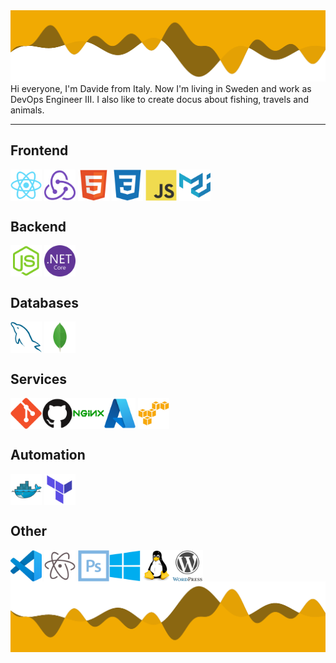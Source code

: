 <!--
**davide170590/davide170590** is a ✨ _special_ ✨ repository because its `README.md` (this file) appears on your GitHub profile.

Here are some ideas to get you started:

- 🔭 I’m currently working on ...
- 🌱 I’m currently learning ...
- 👯 I’m looking to collaborate on ...
- 🤔 I’m looking for help with ...
- 💬 Ask me about ...
- 📫 How to reach me: ...
- 😄 Pronouns: ...
- ⚡ Fun fact: ...
-->

<div id="header" align="center">
  <img src="https://github.com/DavideDev1705/DavideDev1705/blob/0ff67424bb515606e66987d5e721ee8e3f42b529/header.png">
</div>
Hi everyone, I'm Davide from Italy.
Now I'm living in Sweden and work as DevOps Engineer III. 
I also like to create docus about fishing, travels and animals.

<hr>
<h2> Frontend </h2>
 <div style="display:flex;">
 <img src="https://github.com/devicons/devicon/blob/master/icons/react/react-original.svg" title="REACT" alt="REACT" width="50" height="50"/>&nbsp;
 <img src="https://github.com/devicons/devicon/blob/master/icons/redux/redux-original.svg" title="REDUX" alt="REDUX" width="50" height="50"/>&nbsp;
 <img src="https://github.com/devicons/devicon/blob/master/icons/html5/html5-original.svg" title="HTML5" alt="HTML" width="50" height="50"/>&nbsp;
 <img src="https://github.com/devicons/devicon/blob/master/icons/css3/css3-plain.svg"  title="CSS3" alt="CSS" width="50" height="50"/>&nbsp;
 <img src="https://github.com/devicons/devicon/blob/master/icons/javascript/javascript-original.svg" title="JavaScript" alt="JavaScript" width="50" height="50"/>&nbsp;
 <img src="https://github.com/devicons/devicon/blob/master/icons/materialui/materialui-original.svg" title="MUI" alt="MUI" width="50" height="50"/>&nbsp;
 </div>
 
 <h2> Backend </h2>
 <div style="display:flex;">
 <img src="https://github.com/devicons/devicon/blob/master/icons/nodejs/nodejs-original.svg" title="NodeJS" alt="NodeJS" width="50" height="50"/>&nbsp;
 <img src="https://github.com/devicons/devicon/blob/master/icons/dotnetcore/dotnetcore-original.svg" title="dotnetcore" alt="dotnetcore" width="50" height="50"/>&nbsp;
 </div>

 <h2> Databases </h2>
 <div style="display:flex;">
  <img src="https://github.com/devicons/devicon/blob/master/icons/mysql/mysql-original.svg" title="MySQL"  alt="MySQL" width="50" height="50"/>&nbsp;
 <img src="https://github.com/devicons/devicon/blob/master/icons/mongodb/mongodb-original.svg" title="MongoDB" alt="MongoDB" width="50" height="50"/>&nbsp;
 </div>

 <h2> Services </h2>
 <div style="display:flex;">
    <img src="https://github.com/devicons/devicon/blob/master/icons/git/git-original.svg" title="Git" alt="Git" width="50" height="50"/>
    <img src="https://github.com/devicons/devicon/blob/master/icons/github/github-original.svg" title="Github" alt="Github" width="50" height="50"/>
    <img src="https://github.com/devicons/devicon/blob/master/icons/nginx/nginx-original.svg" title="Nginx" alt="nginx" width="50" height="50"/>
    <img src="https://github.com/devicons/devicon/blob/master/icons/azure/azure-original.svg" title="Azure" alt="azure" width="50" height="50"/>&nbsp;
    <img src="https://github.com/devicons/devicon/blob/master/icons/amazonwebservices/amazonwebservices-original.svg" title="AWS" alt="AWS" width="50" height="50"/>&nbsp;
 </div>
 
  <h2> Automation </h2>
 <div style="display:flex;">
    <img src="https://github.com/devicons/devicon/blob/master/icons/docker/docker-original.svg" title="Docker" alt="Docker" width="50" height="50"/>&nbsp;
    <img src="https://github.com/devicons/devicon/blob/master/icons/terraform/terraform-original.svg" title="Terraform" alt="terraform" width="50" height="50"/>
 </div>
 
   <h2> Other </h2>
 <div style="display:flex;">
   <img src="https://github.com/devicons/devicon/blob/master/icons/vscode/vscode-original.svg" title="VSCode" alt="vscode" width="50" height="50"/>&nbsp;
  <img src="https://github.com/devicons/devicon/blob/master/icons/atom/atom-original.svg" title="Atom" alt="atom" width="50" height="50"/>&nbsp;
   <img src="https://github.com/devicons/devicon/blob/master/icons/photoshop/photoshop-line.svg" title="Photoshop" alt="photoshop" width="50" height="50"/>
  <img src="https://github.com/devicons/devicon/blob/master/icons/windows8/windows8-original.svg" title="Windows" alt="windows" width="50" height="50"/>
    <img src="https://github.com/devicons/devicon/blob/master/icons/linux/linux-original.svg" title="Linux" alt="linux" width="50" height="50"/>
  <img src="https://github.com/devicons/devicon/blob/master/icons/wordpress/wordpress-original.svg" title="Wordpress" alt="wordpress" width="50" height="50"/>
 </div>
 
 <div id="footer" align="center">
  <img src="https://github.com/DavideDev1705/DavideDev1705/blob/0ff67424bb515606e66987d5e721ee8e3f42b529/footer.png">
</div>
